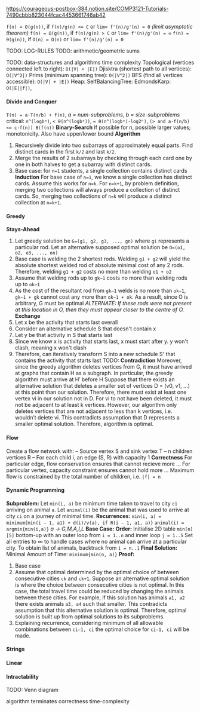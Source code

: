 <!-- SPDX-License-Identifier: zlib-acknowledgement -->
https://courageous-postbox-384.notion.site/COMP3121-Tutorials-7490cbbb823044fcac4453661746ab42

`f(n) = O(g(n))`, if `f(n)/g(n) <= C` or `lim∞ f'(n)/g'(n) = 0` *(limit asymptotic theorem)*
`f(n) = Ω(g(n))`, if `f(n)/g(n) > C` or `lim∞ f'(n)/g'(n) = ∞`
`f(n) = θ(g(n))`, if `O(n) = Ω(n)` or `lim∞ f'(n)/g'(n) = 0`

TODO: LOG-RULES
TODO: arithmetic/geometric sums

TODO: data-structures and algorithms time complexity
Topological (vertices connected left to right): `O(|V| + |E|)` 
Djisktra (shortest path to all vertices): `O(|V^2|)`
Prims (minimum spanning tree): `O(|V^2|)`
BFS (find all vertices accessible): `O(|V| + |E|)` 
Heap:
SelfBalancingTree:
EdmondsKarp: `O(|E||f|)`,  

#### Divide and Conquer
`T(n) = a·T(n/b) + f(n)`, *a = num-subproblems*, *b = size-subproblems*
critical: `n^(logbᵃ)`, `< θ(n^(logbᵃ))`, `= θ(n^(logbᵃ)·log2ⁿ)`, `(> and a·f(n/b) <= c·f(n)) θ(f(n))` 
**Binary-Search**
If possible for n, possible larger values; monotonicity. Also have upper/lower bound
**Algorithm**
1. Recursively divide into two subarrays of approximately equal parts. Find distinct cards in the first `k/2` and last `k/2`.
2. Merge the results of 2 subarrays by checking through each card one by one in both halves to get a subarray with distinct cards.
3. Base case: for `n=1` students, a single collection contains distinct cards
**Induction**
For base case of `n=1`, we know a single collection has distinct cards. 
Assume this works for `n=k`. 
For `n=k+1`, by problem definition, merging two collections will always produce a collection of distinct cards. 
So, merging two collections of `n=k` will produce a distinct collection at `n=k+1`.
#### Greedy
**Stays-Ahead**
1. Let greedy solution be `G=(g1, g2, g3, ..., gn)` where `gi` represents a particular rod. 
   Let an alternative supposed optimal solution be `O=(o1, o2, o3, ..., on)`
2. Base case is welding the 2 shortest rods. 
   Welding `g1 + g2` will yield the absolute shortest welded rod of absolute minimal cost of any 2 rods. 
   Therefore, welding `g1 + g2` costs no more than welding `o1 + o2`
3. Assume that welding rods up to `gk−1` costs no more than welding rods up to `ok−1`  
4. As the cost of the resultant rod from `gk−1` welds is no more than `ok−1`, `gk−1 + gk` cannot cost any
more than `ok−1 + ok`. As a result, since O is arbitrary, G must be optimal
*ALTERNATE: If these rods were not present at this location in O, then they must appear closer to the centre of O.*
**Exchange**
1. Let x be the activity that starts last overall
2. Consider an alternative schedule S that doesn't contain x 
3. Let y be that activity in S that starts last 
4. Since we know x is activity that starts last, x must start after y. y won't clash, meaning x won't clash
5. Therefore, can iteratively transform S into a new schedule S' that contains the activity that starts last
TODO: **Contradiction**
Moreover, since the greedy algorithm deletes vertices from G, it must
have arrived at graphs that contain H as a subgraph. In particular, the greedy algorithm
must arrive at H′ before H
Suppose that there exists an alternative solution that deletes a smaller set of
vertices D = (v0, v1, ...) at this point than our solution. Therefore, there must exist
at least one vertex vi in our solution not in D. For vi to not have been deleted, it
must not be adjacent to at least k vertices. However, our algorithm only deletes
vertices that are not adjacent to less than k vertices, i.e. wouldn’t delete vi. This
contradicts assumption that D represents a smaller optimal solution. Therefore,
algorithm is optimal.

#### Flow
Create a flow network with:
– Source vertex S and sink vertex T
– n children vertices R
– For each child i, an edge (S, R) with capacity 1
**Correctness**
For particular edge, flow conservation ensures that cannot recieve more ...
For particular vertex, capacity constraint ensures cannot hold more ...
Maximum flow is constrained by the total number of children, i.e. `|f| = n`

#### Dynamic Programming
**Subproblem:**
Let `min(i, a)` be minimum time taken to travel to city `ci` arriving on
animal `a`.
Let `animal(i)` be the animal that was used to arrive at city `ci` on a journey
of minimal time.
**Recurrences:**
`min(i, a) = minimum{min(i − 1, a1) + d(i)/v(a), if R(i − 1, a1, a)}`
`animal(i) = argmin{min(i,a)}` *a -> G,M,A,I,L*
**Base Case:** 
**Order:**
Initialise 2D table `min[n][5]` bottom-up with an outer loop from `i = 1..n` and inner loop `j = 1..5`
Set all entries to ∞ to handle cases where no animal can arrive at a particular city.
To obtain list of animals, backtrack from `i = n..1`
**Final Solution:**
Minimal Amount of Time: `minimum{min(n, a)}`
**Proof:**
1. Base case
2. Assume that optimal determined by the optimal choice of between consecutive cities `ck` and `ck+1`.
Suppose an alternative optimal solution is where the choice between consecutive cities is not optimal. 
In this case, the total travel time could be reduced by changing the animals between these cities. 
For example, if this solution has animals `a1, a2` there exists animals `a3, a4` such that smaller.
This contradicts assumption that this alternative solution is optimal. 
Therefore, optimal solution is built up from optimal solutions to its subproblems.
3. Explaining recurrence, considering minimum of all allowable combinations between `ci−1, ci` the optimal choice for `ci−1, ci` will be made.  

#### Strings

#### Linear

#### Intractability
TODO: Venn diagram


  algorithm
  terminates
  correctness
  time-complexity
